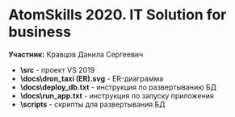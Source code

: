 # AtomSkills 2020. IT Solution for business

**Участник:** Кравцов Данила Сергеевич

* **\src** - проект VS 2019
* **\docs\dron_taxi (ER).svg** - ER-диаграмма
* **\docs\deploy_db.txt**  - инструкция по развертыванию БД
* **\docs\run_app.txt**  - инструкция по запуску приложения
* **\scripts** - скрипты для развертывания БД

